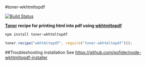 #toner-wkhtmltopdf


[![Build Status](https://travis-ci.org/jsreport/toner-wkhtmltopdf.png?branch=master)](https://travis-ci.org/jsreport/toner-wkhtmltopdf)

**[Toner](https://github.com/jsreport/toner) recipe for printing html into pdf using [wkhtmltopdf](http://wkhtmltopdf.org/)**

```bash
npm install toner-wkhtmltopdf
```

```js
toner.recipe("wkhtmltopdf", require("toner-wkhtmltopdf")();
```

##Troubleshooting installation
See https://github.com/pofider/node-wkhtmltopdf-installer